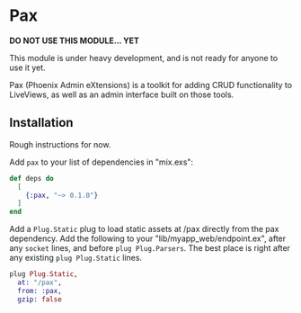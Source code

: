 # Pax

**DO NOT USE THIS MODULE... YET**

This module is under heavy development, and is not ready for anyone to use it yet.

Pax (Phoenix Admin eXtensions) is a toolkit for adding CRUD functionality to LiveViews, as well as
an admin interface built on those tools.

## Installation

Rough instructions for now.

Add `pax` to your list of dependencies in "mix.exs":

```elixir
def deps do
  [
    {:pax, "~> 0.1.0"}
  ]
end
```

Add a `Plug.Static` plug to load static assets at /pax directly from the pax dependency. Add the
following to your "lib/myapp_web/endpoint.ex", after any `socket` lines, and before
`plug Plug.Parsers`. The best place is right after any existing `plug Plug.Static` lines.

```elixir
plug Plug.Static,
  at: "/pax",
  from: :pax,
  gzip: false
```


